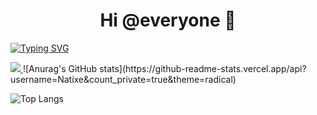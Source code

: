 <h1 align="center">Hi @everyone 👋</h1>

[![Typing SVG](https://readme-typing-svg.herokuapp.com?size=30&color=24F7AB&center=true&vCenter=true&lines=Hey%2C+I'm+Natixe)](https://git.io/typing-svg)

<a href="https://visitcount.itsvg.in">
  <img src="https://visitcount.itsvg.in/api?id=Natixe&label=Visitors&color=6&icon=5&pretty=true" />
</a>
![Anurag's GitHub stats](https://github-readme-stats.vercel.app/api?username=Natixe&count_private=true&theme=radical)

![Top Langs](https://github-readme-stats.vercel.app/api/top-langs/?username=Natixe&langs_count=8&count_private=true&theme=radical)

